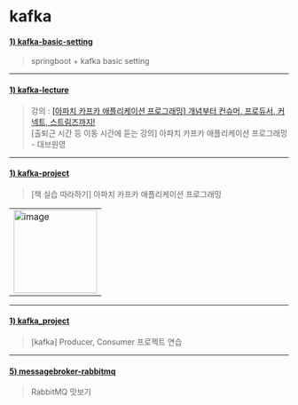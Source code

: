 # kafka

#### [1) kafka-basic-setting](https://github.com/seohaem/kafka/tree/master/kafka-basic-setting)
> springboot + kafka basic setting

---

#### [1) kafka-lecture](https://github.com/seohaem/kafka/tree/master/kafka-lecture)
> 강의 : [[아파치 카프카 애플리케이션 프로그래밍] 개념부터 컨슈머, 프로듀서, 커넥트, 스트림즈까지!](https://www.inflearn.com/course/%EC%95%84%ED%8C%8C%EC%B9%98-%EC%B9%B4%ED%94%84%EC%B9%B4-%EC%95%A0%ED%94%8C%EB%A6%AC%EC%BC%80%EC%9D%B4%EC%85%98-%ED%94%84%EB%A1%9C%EA%B7%B8%EB%9E%98%EB%B0%8D)   
> [출퇴근 시간 등 이동 시간에 듣는 강의] 아파치 카프카 애플리케이션 프로그래밍 - 대브원영

---

#### [1) kafka-project](https://github.com/seohaem/kafka/tree/master/kafka-project)
> [책 실습 따라하기] 아파치 카프카 애플리케이션 프로그래밍
<table><tr><td>
    <img width="150" alt="image" src="https://user-images.githubusercontent.com/87924260/206188720-ab6892da-e48e-4dee-b840-6b910f6a393a.png">
</td></tr></table>

---

#### [1) kafka_project](https://github.com/seohaem/kafka/tree/master/kafka_project)
> [kafka] Producer, Consumer 프로젝트 연습

---

#### [5) messagebroker-rabbitmq](https://github.com/seohaem/kafka/tree/master/messagebroker-rabbitmq)
> RabbitMQ 맛보기

